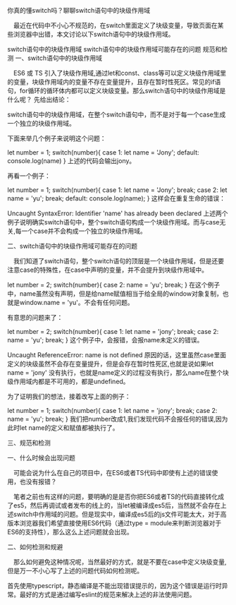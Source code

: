 你真的懂switch吗？聊聊switch语句中的块级作用域

  最近在代码中不小心不规范的，在switch里面定义了块级变量，导致页面在某些浏览器中出错，本文讨论以下switch语句中的块级作用域。

switch语句中的块级作用域
switch语句中的块级作用域可能存在的问题
规范和检测
一、switch语句中的块级作用域

  ES6 或 TS 引入了块级作用域,通过let和const、class等可以定义块级作用域里的变量，块级作用域内的变量不存在变量提升，且存在暂时性死区。常见的if语句，for循环的循环体内都可以定义块级变量。那么switch语句中的块级作用域是什么呢？ 先给出结论：

switch语句中的块级作用域，在整个switch语句中，而不是对于每一个case生成一个独立的块级作用域。

下面来举几个例子来说明这个问题：

let number = 1;
switch(number){
  case 1:
    let name = 'Jony';
  default:
    console.log(name)
}
上述的代码会输出jony。

再看一个例子：

let number = 1;
switch(number){
  case 1:
    let name = 'Jony';
    break;
  case 2:
    let name = 'yu';
    break;
  default:
   console.log(name);
}
这样会在重复生命的错误：

Uncaught SyntaxError: Identifier 'name' has already been declared
上述两个例子说明确实switch语句中，整个switch语句构成一个块级作用域。而与case无关,每一个case并不会构成一个独立的块级作用域。

二、switch语句中的块级作用域可能存在的问题

  我们知道了switch语句，整个switch语句的顶层是一个块级作用域，但是还要注意case的特殊性，在case中声明的变量，并不会提升到块级作用域中。

let number = 2;
switch(number){
  case 2:
    name = 'yu';
    break;
}
在这个例子中，name虽然没有声明，但是给name赋值相当于给全局的window对象复制，也就是window.name = 'yu'。不会有任何问题。

有意思的问题来了：

let number = 2;
switch(number){
  case 1:
    let name = 'jony';
    break;
  case 2:
    name = 'yu';
    break;
}
这个例子中，会报错，会报name未定义的错误。

Uncaught ReferenceError: name is not defined
原因的话，这里虽然case里面定义的块级虽然不会存在变量提升，但是会存在暂时性死区,也就是说如果let name = 'jony' 没有执行，也就是name定义的过程没有执行，那么name在整个块级作用域内都是不可用的，都是undefined。

为了证明我们的想法，接着改写上面的例子：

let number = 1;
switch(number){
  case 1:
    let name = 'jony';
    break;
  case 2:
    name = 'yu';
    break;
}
我们把number改成1,我们发现代码不会报任何的错误,因为此时let name的定义和赋值都被执行了。

三、规范和检测

一、什么时候会出现问题

  可能会说为什么在自己的项目中，在ES6或者TS代码中即使有上述的错误使用，也没有报错？

  笔者之前也有这样的问题，要明确的是是否你把ES6或者TS的代码直接转化成了es5，然后再调试或者发布的线上的，当let被编译成es5后，当然就不会存在上述switch中作用域的问题。但是现实中，编译成es5后的js文件可能太大，对于高版本浏览器我们希望直接使用ES6代码（通过type = module来判断浏览器对于ES6的支持性），那么这么上述问题就会出现。

二、如何检测和规避

  那么如何避免这种情况呢，当然最好的方式，就是不要在case中定义块级变量,但是万一不小心写了上述的问题代码如何检测呢。

首先使用typescript，静态编译是不能出现错误提示的，因为这个错误是运行时异常。最好的方式是通过编写eslint的规范来解决上述的非法使用问题。
